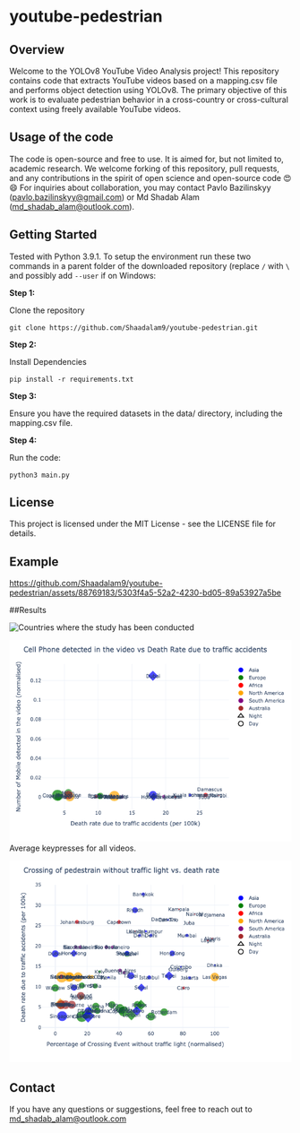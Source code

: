 # youtube-pedestrian

## Overview
Welcome to the YOLOv8 YouTube Video Analysis project! This repository contains code that extracts YouTube videos based on a mapping.csv file and performs object detection using YOLOv8. The primary objective of this work is to evaluate pedestrian behavior in a cross-country or cross-cultural context using freely available YouTube videos.

## Usage of the code
The code is open-source and free to use. It is aimed for, but not limited to, academic research. We welcome forking of this repository, pull requests, and any contributions in the spirit of open science and open-source code 😍😄 For inquiries about collaboration, you may contact Pavlo Bazilinskyy (pavlo.bazilinskyy@gmail.com) or Md Shadab Alam (md_shadab_alam@outlook.com).

## Getting Started
Tested with Python 3.9.1. To setup the environment run these two commands in a parent folder of the downloaded repository (replace `/` with `\` and possibly add `--user` if on Windows:

**Step 1:**  

Clone the repository
```command line
git clone https://github.com/Shaadalam9/youtube-pedestrian.git
```

**Step 2:** 

Install Dependencies
```command line
pip install -r requirements.txt
```

**Step 3:**

Ensure you have the required datasets in the data/ directory, including the mapping.csv file.

**Step 4:**

Run the code:
```command line
python3 main.py
```

## License
This project is licensed under the MIT License - see the LICENSE file for details.

## Example

https://github.com/Shaadalam9/youtube-pedestrian/assets/88769183/5303f4a5-52a2-4230-bd05-89a53927a5be




##Results

![Countries where the study has been conducted](https://github.com/Shaadalam9/youtube-pedestrian/assets/88769183/07d263a5-e9d6-45cf-896b-1aa94ecbff6e)

[![Cell phone detected vs. death](_outputs/cell_phone_vs_death.png)](https://github.com/Shaadalam9/youtube-pedestrian/tree/main/_outputs/cell_phone_vs_death.html)  
Average keypresses for all videos.

[![Crossing event without traffic light](_outputs/death_vs_crossing_event_wt_traffic_light.png)](https://github.com/Shaadalam9/youtube-pedestrian/tree/main/_outputs/death_vs_crossing_event_wt_traffic_light.html)  




## Contact
If you have any questions or suggestions, feel free to reach out to md_shadab_alam@outlook.com

